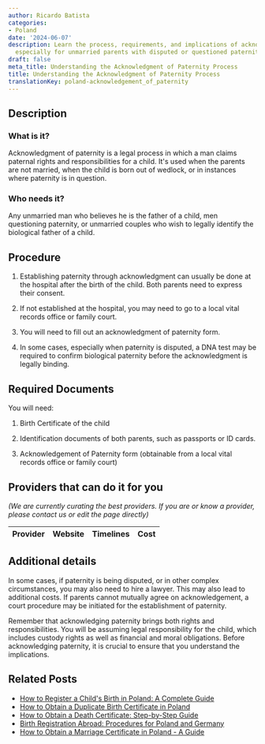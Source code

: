 ```yaml
---
author: Ricardo Batista
categories:
- Poland
date: '2024-06-07'
description: Learn the process, requirements, and implications of acknowledging paternity,
  especially for unmarried parents with disputed or questioned paternity.
draft: false
meta_title: Understanding the Acknowledgment of Paternity Process
title: Understanding the Acknowledgment of Paternity Process
translationKey: poland-acknowledgement_of_paternity
---
```


## Description
### What is it?
Acknowledgment of paternity is a legal process in which a man claims paternal rights and responsibilities for a child. It's used when the parents are not married, when the child is born out of wedlock, or in instances where paternity is in question.

### Who needs it?
Any unmarried man who believes he is the father of a child, men questioning paternity, or unmarried couples who wish to legally identify the biological father of a child.

## Procedure
1. Establishing paternity through acknowledgment can usually be done at the hospital after the birth of the child. Both parents need to express their consent.

2. If not established at the hospital, you may need to go to a local vital records office or family court.

3. You will need to fill out an acknowledgment of paternity form.

4. In some cases, especially when paternity is disputed, a DNA test may be required to confirm biological paternity before the acknowledgment is legally binding.

## Required Documents
You will need:

1. Birth Certificate of the child

2. Identification documents of both parents, such as passports or ID cards.

3. Acknowledgement of Paternity form (obtainable from a local vital records office or family court)

## Providers that can do it for you

_(We are currently curating the best providers. If you are or know a provider, please contact us or edit the page directly)_

| Provider        |     Website     |     Timelines    |       Cost      |
| :-------------: | :-------------: |  :-------------: | :-------------: |

## Additional details
In some cases, if paternity is being disputed, or in other complex circumstances, you may also need to hire a lawyer. This may also lead to additional costs. If parents cannot mutually agree on acknowledgement, a court procedure may be initiated for the establishment of paternity. 

Remember that acknowledging paternity brings both rights and responsibilities. You will be assuming legal responsibility for the child, which includes custody rights as well as financial and moral obligations. Before acknowledging paternity, it is crucial to ensure that you understand the implications.


## Related Posts

- [How to Register a Child's Birth in Poland: A Complete Guide](https://tramitit.com/guides/poland/child_birth_registration/)
- [How to Obtain a Duplicate Birth Certificate in Poland](https://tramitit.com/guides/poland/issuance_of_duplicate_birth_certificate/)
- [How to Obtain a Death Certificate: Step-by-Step Guide](https://tramitit.com/guides/poland/issuance_of_death_certificate/)
- [Birth Registration Abroad: Procedures for Poland and Germany](https://tramitit.com/guides/poland/child_birth_registration_abroad/)
- [How to Obtain a Marriage Certificate in Poland - A Guide](https://tramitit.com/guides/poland/marriage_certificate/)